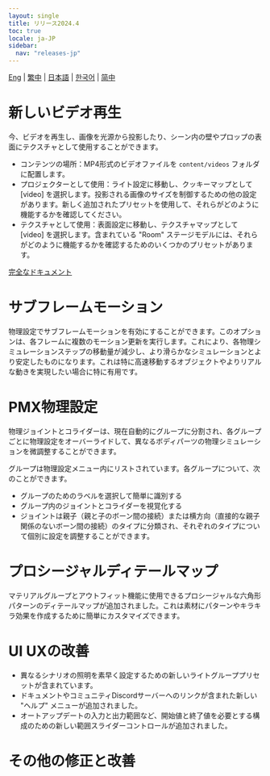```yaml
---
layout: single
title: リリース2024.4
toc: true
locale: ja-JP
sidebar:
  nav: "releases-jp"
---
```

[Eng](/dancexr/releases/2024.4) | [繁中](/tw/dancexr/releases/2024.4) | [日本語](/jp/dancexr/releases/2024.4) | [한국어](/kr/dancexr/releases/2024.4) | [简中](/zh/dancexr/releases/2024.4)

# 新しいビデオ再生
今、ビデオを再生し、画像を光源から投影したり、シーン内の壁やプロップの表面にテクスチャとして使用することができます。

* コンテンツの場所：MP4形式のビデオファイルを `content/videos` フォルダに配置します。
* プロジェクターとして使用：ライト設定に移動し、クッキーマップとして [video] を選択します。投影される画像のサイズを制御するための他の設定があります。新しく追加されたプリセットを使用して、それらがどのように機能するかを確認してください。
* テクスチャとして使用：表面設定に移動し、テクスチャマップとして [video] を選択します。含まれている "Room" ステージモデルには、それらがどのように機能するかを確認するためのいくつかのプリセットがあります。

[完全なドキュメント](../features/video_playback)

# サブフレームモーション
物理設定でサブフレームモーションを有効にすることができます。このオプションは、各フレームに複数のモーション更新を実行します。これにより、各物理シミュレーションステップの移動量が減少し、より滑らかなシミュレーションとより安定したものになります。これは特に高速移動するオブジェクトやよりリアルな動きを実現したい場合に特に有用です。

# PMX物理設定
物理ジョイントとコライダーは、現在自動的にグループに分割され、各グループごとに物理設定をオーバーライドして、異なるボディパーツの物理シミュレーションを微調整することができます。

グループは物理設定メニュー内にリストされています。各グループについて、次のことができます。
* グループのためのラベルを選択して簡単に識別する
* グループ内のジョイントとコライダーを視覚化する
* ジョイントは親子（親と子のボーン間の接続）または横方向（直接的な親子関係のないボーン間の接続）のタイプに分類され、それぞれのタイプについて個別に設定を調整することができます。

# プロシージャルディテールマップ
マテリアルグループとアウトフィット機能に使用できるプロシージャルな六角形パターンのディテールマップが追加されました。これは素材にパターンやキラキラ効果を作成するために簡単にカスタマイズできます。

# UI UXの改善
* 異なるシナリオの照明を素早く設定するための新しいライトグループプリセットが含まれています。
* ドキュメントやコミュニティDiscordサーバーへのリンクが含まれた新しい "ヘルプ" メニューが追加されました。
* オートアップデートの入力と出力範囲など、開始値と終了値を必要とする構成のための新しい範囲スライダーコントロールが追加されました。

# その他の修正と改善